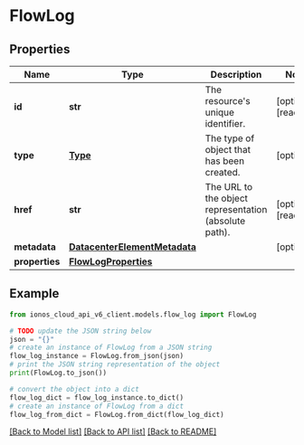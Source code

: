 # FlowLog


## Properties

Name | Type | Description | Notes
------------ | ------------- | ------------- | -------------
**id** | **str** | The resource&#39;s unique identifier. | [optional] [readonly] 
**type** | [**Type**](Type.md) | The type of object that has been created. | [optional] 
**href** | **str** | The URL to the object representation (absolute path). | [optional] [readonly] 
**metadata** | [**DatacenterElementMetadata**](DatacenterElementMetadata.md) |  | [optional] 
**properties** | [**FlowLogProperties**](FlowLogProperties.md) |  | 

## Example

```python
from ionos_cloud_api_v6_client.models.flow_log import FlowLog

# TODO update the JSON string below
json = "{}"
# create an instance of FlowLog from a JSON string
flow_log_instance = FlowLog.from_json(json)
# print the JSON string representation of the object
print(FlowLog.to_json())

# convert the object into a dict
flow_log_dict = flow_log_instance.to_dict()
# create an instance of FlowLog from a dict
flow_log_from_dict = FlowLog.from_dict(flow_log_dict)
```
[[Back to Model list]](../README.md#documentation-for-models) [[Back to API list]](../README.md#documentation-for-api-endpoints) [[Back to README]](../README.md)


